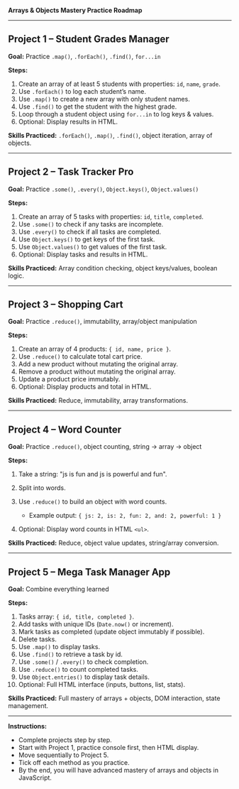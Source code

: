 **Arrays & Objects Mastery Practice Roadmap**

---

## Project 1 – Student Grades Manager

**Goal:** Practice `.map()`, `.forEach()`, `.find()`, `for...in`

**Steps:**

1. Create an array of at least 5 students with properties: `id`, `name`, `grade`.
2. Use `.forEach()` to log each student’s name.
3. Use `.map()` to create a new array with only student names.
4. Use `.find()` to get the student with the highest grade.
5. Loop through a student object using `for...in` to log keys & values.
6. Optional: Display results in HTML.

**Skills Practiced:** `.forEach()`, `.map()`, `.find()`, object iteration, array of objects.

---

## Project 2 – Task Tracker Pro

**Goal:** Practice `.some()`, `.every()`, `Object.keys()`, `Object.values()`

**Steps:**

1. Create an array of 5 tasks with properties: `id`, `title`, `completed`.
2. Use `.some()` to check if any tasks are incomplete.
3. Use `.every()` to check if all tasks are completed.
4. Use `Object.keys()` to get keys of the first task.
5. Use `Object.values()` to get values of the first task.
6. Optional: Display tasks and results in HTML.

**Skills Practiced:** Array condition checking, object keys/values, boolean logic.

---

## Project 3 – Shopping Cart

**Goal:** Practice `.reduce()`, immutability, array/object manipulation

**Steps:**

1. Create an array of 4 products: `{ id, name, price }`.
2. Use `.reduce()` to calculate total cart price.
3. Add a new product without mutating the original array.
4. Remove a product without mutating the original array.
5. Update a product price immutably.
6. Optional: Display products and total in HTML.

**Skills Practiced:** Reduce, immutability, array transformations.

---

## Project 4 – Word Counter

**Goal:** Practice `.reduce()`, object counting, string → array → object

**Steps:**

1. Take a string: "js is fun and js is powerful and fun".
2. Split into words.
3. Use `.reduce()` to build an object with word counts.

   * Example output: `{ js: 2, is: 2, fun: 2, and: 2, powerful: 1 }`
4. Optional: Display word counts in HTML `<ul>`.

**Skills Practiced:** Reduce, object value updates, string/array conversion.

---

## Project 5 – Mega Task Manager App

**Goal:** Combine everything learned

**Steps:**

1. Tasks array: `{ id, title, completed }`.
2. Add tasks with unique IDs (`Date.now()` or increment).
3. Mark tasks as completed (update object immutably if possible).
4. Delete tasks.
5. Use `.map()` to display tasks.
6. Use `.find()` to retrieve a task by id.
7. Use `.some()` / `.every()` to check completion.
8. Use `.reduce()` to count completed tasks.
9. Use `Object.entries()` to display task details.
10. Optional: Full HTML interface (inputs, buttons, list, stats).

**Skills Practiced:** Full mastery of arrays + objects, DOM interaction, state management.

---

**Instructions:**

* Complete projects step by step.
* Start with Project 1, practice console first, then HTML display.
* Move sequentially to Project 5.
* Tick off each method as you practice.
* By the end, you will have advanced mastery of arrays and objects in JavaScript.
